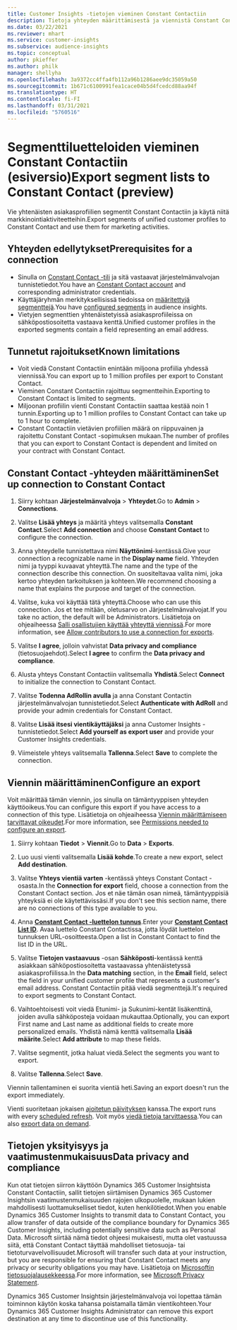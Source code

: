 ```yaml
---
title: Customer Insights -tietojen vieminen Constant Contactiin
description: Tietoja yhteyden määrittämisestä ja viennistä Constant Contactiin.
ms.date: 03/22/2021
ms.reviewer: mhart
ms.service: customer-insights
ms.subservice: audience-insights
ms.topic: conceptual
author: pkieffer
ms.author: philk
manager: shellyha
ms.openlocfilehash: 3a9372cc4ffa4fb112a96b1286aee9dc35059a50
ms.sourcegitcommit: 1b671c6100991fea1cace04b5d4fcedcd88aa94f
ms.translationtype: HT
ms.contentlocale: fi-FI
ms.lasthandoff: 03/31/2021
ms.locfileid: "5760516"
---
```

# <a name="export-segment-lists-to-constant-contact-preview"></a><span data-ttu-id="9736b-103">Segmenttiluetteloiden vieminen Constant Contactiin (esiversio)</span><span class="sxs-lookup"><span data-stu-id="9736b-103">Export segment lists to Constant Contact (preview)</span></span>

<span data-ttu-id="9736b-104">Vie yhtenäisten asiakasprofiilien segmentit Constant Contactiin ja käytä niitä markkinointiaktiviteetteihin.</span><span class="sxs-lookup"><span data-stu-id="9736b-104">Export segments of unified customer profiles to Constant Contact and use them for marketing activities.</span></span> 

## <a name="prerequisites-for-a-connection"></a><span data-ttu-id="9736b-105">Yhteyden edellytykset</span><span class="sxs-lookup"><span data-stu-id="9736b-105">Prerequisites for a connection</span></span>

-   <span data-ttu-id="9736b-106">Sinulla on [Constant Contact -tili](https://www.constantcontact.com/account-home) ja sitä vastaavat järjestelmänvalvojan tunnistetiedot.</span><span class="sxs-lookup"><span data-stu-id="9736b-106">You have an [Constant Contact account](https://www.constantcontact.com/account-home) and corresponding administrator credentials.</span></span>
-   <span data-ttu-id="9736b-107">Käyttäjäryhmän merkityksellisissä tiedoissa on [määritettyjä segmenttejä](segments.md).</span><span class="sxs-lookup"><span data-stu-id="9736b-107">You have [configured segments](segments.md) in audience insights.</span></span>
-   <span data-ttu-id="9736b-108">Vietyjen segmenttien yhtenäistetyissä asiakasprofiileissa on sähköpostiosoitetta vastaava kenttä.</span><span class="sxs-lookup"><span data-stu-id="9736b-108">Unified customer profiles in the exported segments contain a field representing an email address.</span></span>

## <a name="known-limitations"></a><span data-ttu-id="9736b-109">Tunnetut rajoitukset</span><span class="sxs-lookup"><span data-stu-id="9736b-109">Known limitations</span></span>

- <span data-ttu-id="9736b-110">Voit viedä Constant Contactiin enintään miljoona profiilia yhdessä viennissä.</span><span class="sxs-lookup"><span data-stu-id="9736b-110">You can export up to 1 million profiles per export to Constant Contact.</span></span>
- <span data-ttu-id="9736b-111">Vieminen Constant Contactiin rajoittuu segmentteihin.</span><span class="sxs-lookup"><span data-stu-id="9736b-111">Exporting to Constant Contact is limited to segments.</span></span>
- <span data-ttu-id="9736b-112">Miljoonan profiilin vienti Constant Contactiin saattaa kestää noin 1 tunnin.</span><span class="sxs-lookup"><span data-stu-id="9736b-112">Exporting up to 1 million profiles to Constant Contact can take up to 1 hour to complete.</span></span> 
- <span data-ttu-id="9736b-113">Constant Contactiin vietävien profiilien määrä on riippuvainen ja rajoitettu Constant Contact -sopimuksen mukaan.</span><span class="sxs-lookup"><span data-stu-id="9736b-113">The number of profiles that you can export to Constant Contact is dependent and limited on your contract with Constant Contact.</span></span>

## <a name="set-up-connection-to-constant-contact"></a><span data-ttu-id="9736b-114">Constant Contact -yhteyden määrittäminen</span><span class="sxs-lookup"><span data-stu-id="9736b-114">Set up connection to Constant Contact</span></span>

1. <span data-ttu-id="9736b-115">Siirry kohtaan **Järjestelmänvalvoja** > **Yhteydet**.</span><span class="sxs-lookup"><span data-stu-id="9736b-115">Go to **Admin** > **Connections**.</span></span>

1. <span data-ttu-id="9736b-116">Valitse **Lisää yhteys** ja määritä yhteys valitsemalla **Constant Contact**.</span><span class="sxs-lookup"><span data-stu-id="9736b-116">Select **Add connection** and choose **Constant Contact** to configure the connection.</span></span>

1. <span data-ttu-id="9736b-117">Anna yhteydelle tunnistettava nimi **Näyttönimi**-kentässä.</span><span class="sxs-lookup"><span data-stu-id="9736b-117">Give your connection a recognizable name in the **Display name** field.</span></span> <span data-ttu-id="9736b-118">Yhteyden nimi ja tyyppi kuvaavat yhteyttä.</span><span class="sxs-lookup"><span data-stu-id="9736b-118">The name and the type of the connection describe this connection.</span></span> <span data-ttu-id="9736b-119">On suositeltavaa valita nimi, joka kertoo yhteyden tarkoituksen ja kohteen.</span><span class="sxs-lookup"><span data-stu-id="9736b-119">We recommend choosing a name that explains the purpose and target of the connection.</span></span>

1. <span data-ttu-id="9736b-120">Valitse, kuka voi käyttää tätä yhteyttä.</span><span class="sxs-lookup"><span data-stu-id="9736b-120">Choose who can use this connection.</span></span> <span data-ttu-id="9736b-121">Jos et tee mitään, oletusarvo on Järjestelmänvalvojat.</span><span class="sxs-lookup"><span data-stu-id="9736b-121">If you take no action, the default will be Administrators.</span></span> <span data-ttu-id="9736b-122">Lisätietoja on ohjeaiheessa [Salli osallistujien käyttää yhteyttä viennissä](connections.md#allow-contributors-to-use-a-connection-for-exports).</span><span class="sxs-lookup"><span data-stu-id="9736b-122">For more information, see [Allow contributors to use a connection for exports](connections.md#allow-contributors-to-use-a-connection-for-exports).</span></span>

1. <span data-ttu-id="9736b-123">Valitse **I agree**, jolloin vahvistat **Data privacy and compliance** (tietosuojaehdot).</span><span class="sxs-lookup"><span data-stu-id="9736b-123">Select **I agree** to confirm the **Data privacy and compliance**.</span></span>

1. <span data-ttu-id="9736b-124">Alusta yhteys Constant Contactiin valitsemalla **Yhdistä**.</span><span class="sxs-lookup"><span data-stu-id="9736b-124">Select **Connect** to initialize the connection to Constant Contact.</span></span>

1. <span data-ttu-id="9736b-125">Valitse **Todenna AdRollin avulla** ja anna Constant Contactin järjestelmänvalvojan tunnistetiedot.</span><span class="sxs-lookup"><span data-stu-id="9736b-125">Select **Authenticate with AdRoll** and provide your admin credentials for Constant Contact.</span></span> 

1. <span data-ttu-id="9736b-126">Valitse **Lisää itsesi vientikäyttäjäksi** ja anna Customer Insights -tunnistetiedot.</span><span class="sxs-lookup"><span data-stu-id="9736b-126">Select **Add yourself as export user** and provide your Customer Insights credentials.</span></span>

1. <span data-ttu-id="9736b-127">Viimeistele yhteys valitsemalla **Tallenna**.</span><span class="sxs-lookup"><span data-stu-id="9736b-127">Select **Save** to complete the connection.</span></span>

## <a name="configure-an-export"></a><span data-ttu-id="9736b-128">Viennin määrittäminen</span><span class="sxs-lookup"><span data-stu-id="9736b-128">Configure an export</span></span>

<span data-ttu-id="9736b-129">Voit määrittää tämän viennin, jos sinulla on tämäntyyppisen yhteyden käyttöoikeus.</span><span class="sxs-lookup"><span data-stu-id="9736b-129">You can configure this export if you have access to a connection of this type.</span></span> <span data-ttu-id="9736b-130">Lisätietoja on ohjeaiheessa [Viennin määrittämiseen tarvittavat oikeudet](export-destinations.md#set-up-a-new-export).</span><span class="sxs-lookup"><span data-stu-id="9736b-130">For more information, see [Permissions needed to configure an export](export-destinations.md#set-up-a-new-export).</span></span>

1. <span data-ttu-id="9736b-131">Siirry kohtaan **Tiedot** > **Viennit**.</span><span class="sxs-lookup"><span data-stu-id="9736b-131">Go to **Data** > **Exports**.</span></span>

1. <span data-ttu-id="9736b-132">Luo uusi vienti valitsemalla **Lisää kohde**.</span><span class="sxs-lookup"><span data-stu-id="9736b-132">To create a new export, select **Add destination**.</span></span>

1. <span data-ttu-id="9736b-133">Valitse **Yhteys vientiä varten** -kentässä yhteys Constant Contact -osasta.</span><span class="sxs-lookup"><span data-stu-id="9736b-133">In the **Connection for export** field, choose a connection from the Constant Contact section.</span></span> <span data-ttu-id="9736b-134">Jos et näe tämän osan nimeä, tämäntyyppisiä yhteyksiä ei ole käytettävissäsi.</span><span class="sxs-lookup"><span data-stu-id="9736b-134">If you don't see this section name, there are no connections of this type available to you.</span></span>

1. <span data-ttu-id="9736b-135">Anna [**Constant Contact -luettelon tunnus**](https://app.constantcontact.com/pages/contacts/ui#lists).</span><span class="sxs-lookup"><span data-stu-id="9736b-135">Enter your [**Constant Contact List ID**](https://app.constantcontact.com/pages/contacts/ui#lists).</span></span> <span data-ttu-id="9736b-136">Avaa luettelo Constant Contactissa, jotta löydät luettelon tunnuksen URL-osoitteesta.</span><span class="sxs-lookup"><span data-stu-id="9736b-136">Open a list in Constant Contact to find the list ID in the URL.</span></span>

1. <span data-ttu-id="9736b-137">Valitse **Tietojen vastaavuus** -osan **Sähköposti**-kentässä kenttä asiakkaan sähköpostiosoitetta vastaavassa yhtenäistetyssä asiakasprofiilissa.</span><span class="sxs-lookup"><span data-stu-id="9736b-137">In the **Data matching** section, in the **Email** field, select the field in your unified customer profile that represents a customer's email address.</span></span> <span data-ttu-id="9736b-138">Constant Contactiin pitää viedä segmenttejä.</span><span class="sxs-lookup"><span data-stu-id="9736b-138">It's required to export segments to Constant Contact.</span></span>

1. <span data-ttu-id="9736b-139">Vaihtoehtoisesti voit viedä Etunimi- ja Sukunimi-kentät lisäkenttinä, joiden avulla sähköposteja voidaan mukauttaa.</span><span class="sxs-lookup"><span data-stu-id="9736b-139">Optionally, you can export First name and Last name as additional fields to create more personalized emails.</span></span> <span data-ttu-id="9736b-140">Yhdistä nämä kenttä valitsemalla **Lisää määrite**.</span><span class="sxs-lookup"><span data-stu-id="9736b-140">Select **Add attribute** to map these fields.</span></span>

1. <span data-ttu-id="9736b-141">Valitse segmentit, jotka haluat viedä.</span><span class="sxs-lookup"><span data-stu-id="9736b-141">Select the segments you want to export.</span></span>

1. <span data-ttu-id="9736b-142">Valitse **Tallenna**.</span><span class="sxs-lookup"><span data-stu-id="9736b-142">Select **Save**.</span></span>

<span data-ttu-id="9736b-143">Viennin tallentaminen ei suorita vientiä heti.</span><span class="sxs-lookup"><span data-stu-id="9736b-143">Saving an export doesn't run the export immediately.</span></span>

<span data-ttu-id="9736b-144">Vienti suoritetaan jokaisen [ajoitetun päivityksen](system.md#schedule-tab) kanssa.</span><span class="sxs-lookup"><span data-stu-id="9736b-144">The export runs with every [scheduled refresh](system.md#schedule-tab).</span></span> <span data-ttu-id="9736b-145">Voit myös [viedä tietoja tarvittaessa](export-destinations.md#run-exports-on-demand).</span><span class="sxs-lookup"><span data-stu-id="9736b-145">You can also [export data on demand](export-destinations.md#run-exports-on-demand).</span></span> 


## <a name="data-privacy-and-compliance"></a><span data-ttu-id="9736b-146">Tietojen yksityisyys ja vaatimustenmukaisuus</span><span class="sxs-lookup"><span data-stu-id="9736b-146">Data privacy and compliance</span></span>

<span data-ttu-id="9736b-147">Kun otat tietojen siirron käyttöön Dynamics 365 Customer Insightsista Constant Contactiin, sallit tietojen siirtämisen Dynamics 365 Customer Insightsin vaatimustenmukaisuuden rajojen ulkopuolelle, mukaan lukien mahdollisesti luottamukselliset tiedot, kuten henkilötiedot.</span><span class="sxs-lookup"><span data-stu-id="9736b-147">When you enable Dynamics 365 Customer Insights to transmit data to Constant Contact, you allow transfer of data outside of the compliance boundary for Dynamics 365 Customer Insights, including potentially sensitive data such as Personal Data.</span></span> <span data-ttu-id="9736b-148">Microsoft siirtää nämä tiedot ohjeesi mukaisesti, mutta olet vastuussa siitä, että Constant Contact täyttää mahdolliset tietosuoja- tai tietoturvavelvollisuudet.</span><span class="sxs-lookup"><span data-stu-id="9736b-148">Microsoft will transfer such data at your instruction, but you are responsible for ensuring that Constant Contact meets any privacy or security obligations you may have.</span></span> <span data-ttu-id="9736b-149">Lisätietoja on [Microsoftin tietosuojalausekkeessa](https://go.microsoft.com/fwlink/?linkid=396732).</span><span class="sxs-lookup"><span data-stu-id="9736b-149">For more information, see [Microsoft Privacy Statement](https://go.microsoft.com/fwlink/?linkid=396732).</span></span>

<span data-ttu-id="9736b-150">Dynamics 365 Customer Insightsin järjestelmänvalvoja voi lopettaa tämän toiminnon käytön koska tahansa poistamalla tämän vientikohteen.</span><span class="sxs-lookup"><span data-stu-id="9736b-150">Your Dynamics 365 Customer Insights Administrator can remove this export destination at any time to discontinue use of this functionality.</span></span>
